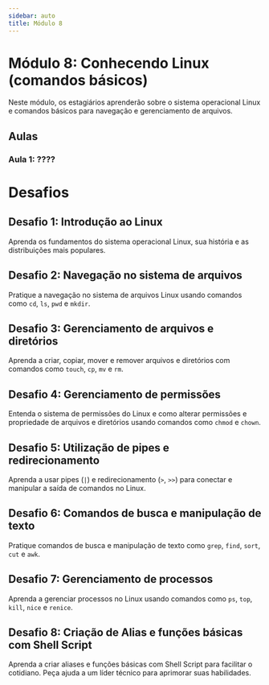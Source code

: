 ```yaml
---
sidebar: auto
title: Módulo 8
---
```


# Módulo 8: Conhecendo Linux (comandos básicos)

Neste módulo, os estagiários aprenderão sobre o sistema operacional Linux e comandos básicos para navegação e gerenciamento de arquivos.

## Aulas

### Aula 1: ????

# Desafios

## Desafio 1: Introdução ao Linux

Aprenda os fundamentos do sistema operacional Linux, sua história e as distribuições mais populares.

## Desafio 2: Navegação no sistema de arquivos

Pratique a navegação no sistema de arquivos Linux usando comandos como `cd`, `ls`, `pwd` e `mkdir`.

## Desafio 3: Gerenciamento de arquivos e diretórios

Aprenda a criar, copiar, mover e remover arquivos e diretórios com comandos como `touch`, `cp`, `mv` e `rm`.

## Desafio 4: Gerenciamento de permissões

Entenda o sistema de permissões do Linux e como alterar permissões e propriedade de arquivos e diretórios usando comandos como `chmod` e `chown`.

## Desafio 5: Utilização de pipes e redirecionamento

Aprenda a usar pipes (`|`) e redirecionamento (`>`, `>>`) para conectar e manipular a saída de comandos no Linux.

## Desafio 6: Comandos de busca e manipulação de texto

Pratique comandos de busca e manipulação de texto como `grep`, `find`, `sort`, `cut` e `awk`.

## Desafio 7: Gerenciamento de processos

Aprenda a gerenciar processos no Linux usando comandos como `ps`, `top`, `kill`, `nice` e `renice`.

## Desafio 8: Criação de Alias e funções básicas com Shell Script

Aprenda a criar aliases e funções básicas com Shell Script para facilitar o cotidiano. Peça ajuda a um líder técnico para aprimorar suas habilidades.

